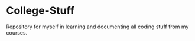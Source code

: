 # College-Stuff
Repository for myself in learning and documenting all coding stuff from my courses.
